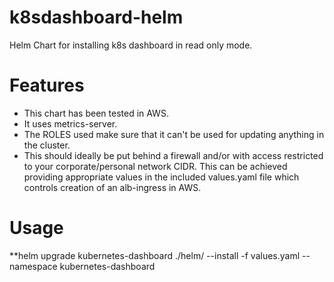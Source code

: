 # k8sdashboard-helm
Helm Chart for installing k8s dashboard in read only mode. 

# Features
* This chart has been tested in AWS.
* It uses metrics-server.
* The ROLES used make sure that it can't be used for updating anything in the cluster.
* This should ideally be put behind a firewall and/or with access restricted to your corporate/personal network CIDR. This can be achieved providing appropriate values in the included values.yaml file which controls creation of an alb-ingress in AWS.

# Usage
**helm upgrade kubernetes-dashboard ./helm/ --install -f values.yaml --namespace kubernetes-dashboard
